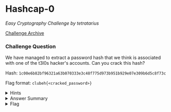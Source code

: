 # Hashcap-0

<i>Easy Cryptography Challenge by tetratarius</i>

[Challenge Archive](https://ctf-2023.clubeh.ca/challenges#hashcap-0-510623612)

### Challenge Question

We have managed to extract a password hash that we think is associated with one of the t3l0s hacker's accounts. Can you crack this hash?

Hash: `1c00e6b82bf96321a63b070333e3c48f775d973b951b929e07e309b6d5c8f73c`

Flag format: `clubeh{<cracked_password>}`

<details> 
  <summary>Hints</summary>
  <ol>
    <li>Look up how to crack password hashes...</li>
  </ol>
</details>

<details> 
  <summary>Answer Summary</summary>
  <ol>
    <li>Put hash into a hash.txt file</li>
    <li>Run john --format=raw-sha256 hash.txt --wordlist=usr/share/wordlists/rockyou.txt</li>
    <li>Copy and paste the password as the flag :)</li>
  </ol>
</details>

<details> 
  <summary>Flag</summary>
  &emsp;<b>clubeh{caesar44}</b>
</details>
